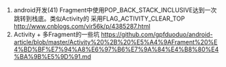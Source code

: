 1. android开发(41) Fragment中使用POP_BACK_STACK_INCLUSIVE达到一次跳转到栈底。类似Activity的 采用FLAG_ACTIVITY_CLEAR_TOP
http://www.cnblogs.com/vir56k/p/4385287.html
2. Activity + 多Fragment的一些坑
https://github.com/gpfduoduo/android-article/blob/master/Activity%20%2B%20%E5%A4%9AFrament%20%E4%BD%BF%E7%94%A8%E6%97%B6%E7%9A%84%E4%B8%80%E4%BA%9B%E5%9D%91.md